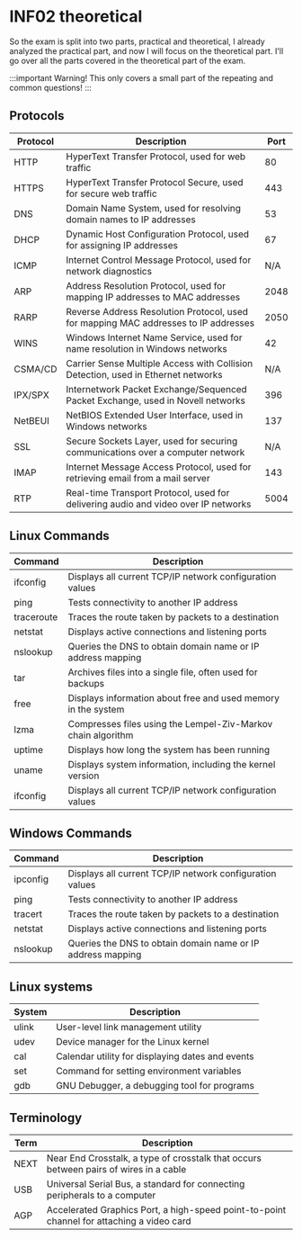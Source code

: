 # INF02 theoretical
So the exam is split into two parts, practical and theoretical, I already analyzed the practical part, and now I will focus on the theoretical part. I'll go over all the parts covered in the theoretical part of the exam.

:::important Warning!
This only covers a small part of the repeating and common questions!
:::

## Protocols
| Protocol | Description                                                                         | Port |
| -------- | ----------------------------------------------------------------------------------- | ---- |
| HTTP     | HyperText Transfer Protocol, used for web traffic                                   | 80   |
| HTTPS    | HyperText Transfer Protocol Secure, used for secure web traffic                     | 443  |
| DNS      | Domain Name System, used for resolving domain names to IP addresses                 | 53   |
| DHCP     | Dynamic Host Configuration Protocol, used for assigning IP addresses                | 67   |
| ICMP     | Internet Control Message Protocol, used for network diagnostics                     | N/A  |
| ARP      | Address Resolution Protocol, used for mapping IP addresses to MAC addresses         | 2048 |
| RARP     | Reverse Address Resolution Protocol, used for mapping MAC addresses to IP addresses | 2050 |
| WINS     | Windows Internet Name Service, used for name resolution in Windows networks         | 42   |
| CSMA/CD  | Carrier Sense Multiple Access with Collision Detection, used in Ethernet networks   | N/A  |
| IPX/SPX  | Internetwork Packet Exchange/Sequenced Packet Exchange, used in Novell networks     | 396  |
| NetBEUI  | NetBIOS Extended User Interface, used in Windows networks                           | 137  |
| SSL      | Secure Sockets Layer, used for securing communications over a computer network      | N/A  |
| IMAP     | Internet Message Access Protocol, used for retrieving email from a mail server      | 143  |
| RTP      | Real-time Transport Protocol, used for delivering audio and video over IP networks  | 5004 |

## Linux Commands
| Command    | Description                                                   |
| ---------- | ------------------------------------------------------------- |
| ifconfig   | Displays all current TCP/IP network configuration values      |
| ping       | Tests connectivity to another IP address                      |
| traceroute | Traces the route taken by packets to a destination            |
| netstat    | Displays active connections and listening ports               |
| nslookup   | Queries the DNS to obtain domain name or IP address mapping   |
| tar        | Archives files into a single file, often used for backups     |
| free       | Displays information about free and used memory in the system |
| lzma       | Compresses files using the Lempel-Ziv-Markov chain algorithm  |
| uptime     | Displays how long the system has been running                 |
| uname      | Displays system information, including the kernel version     |
| ifconfig   | Displays all current TCP/IP network configuration values      |

## Windows Commands
| Command  | Description                                                 |
| -------- | ----------------------------------------------------------- |
| ipconfig | Displays all current TCP/IP network configuration values    |
| ping     | Tests connectivity to another IP address                    |
| tracert  | Traces the route taken by packets to a destination          |
| netstat  | Displays active connections and listening ports             |
| nslookup | Queries the DNS to obtain domain name or IP address mapping |

## Linux systems
| System | Description                                      |
| ------ | ------------------------------------------------ |
| ulink  | User-level link management utility               |
| udev   | Device manager for the Linux kernel              |
| cal    | Calendar utility for displaying dates and events |
| set    | Command for setting environment variables        |
| gdb    | GNU Debugger, a debugging tool for programs      |

## Terminology
| Term | Description                                                                               |
| ---- | ----------------------------------------------------------------------------------------- |
| NEXT | Near End Crosstalk, a type of crosstalk that occurs between pairs of wires in a cable     |
| USB  | Universal Serial Bus, a standard for connecting peripherals to a computer                 |
| AGP  | Accelerated Graphics Port, a high-speed point-to-point channel for attaching a video card |